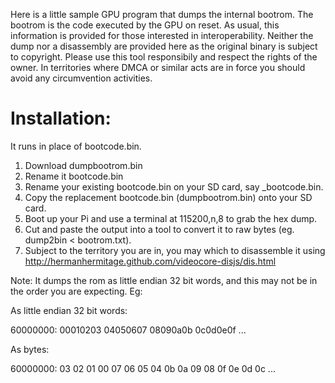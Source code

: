 Here is a little sample GPU program that dumps the internal bootrom.  The bootrom is the code executed by the GPU on reset.
As usual, this information is provided for those interested in interoperability.  Neither the dump nor a disassembly are provided here as the original binary is subject to copyright.  Please use this tool responsibily and respect the rights of the owner.  In territories where DMCA or similar acts are in force you should avoid any circumvention activities.

# Installation:

It runs in place of bootcode.bin.  

1. Download dumpbootrom.bin
2. Rename it bootcode.bin
3. Rename your existing bootcode.bin on your SD card, say _bootcode.bin.
4. Copy the replacement bootcode.bin (dumpbootrom.bin) onto your SD card.
5. Boot up your Pi and use a terminal at 115200,n,8 to grab the hex dump.
6. Cut and paste the output into a tool to convert it to raw bytes (eg. dump2bin < bootrom.txt).
7. Subject to the territory you are in, you may which to disassemble it using http://hermanhermitage.github.com/videocore-disjs/dis.html

Note: It dumps the rom as little endian 32 bit words, and this may not be in the order you are expecting.  Eg:

As little endian 32 bit words:

  60000000: 00010203 04050607 08090a0b 0c0d0e0f
  ...

As bytes:

  60000000: 03 02 01 00 07 06 05 04 0b 0a 09 08 0f 0e 0d 0c
  ...

